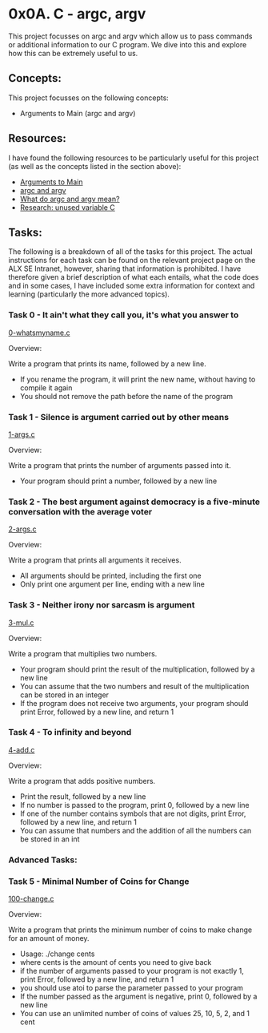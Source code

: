 # 0x0A. C - argc, argv

This project focusses on argc and argv which allow us to pass commands or additional information to our C program. We dive into this and explore how this can be extremely useful to us.

## Concepts:

This project focusses on the following concepts:

 - Arguments to Main (argc and argv)

## Resources:

I have found the following resources to be particularly useful for this project (as well as the concepts listed in the section above):

 - [Arguments to Main](https://publications.gbdirect.co.uk//c_book/chapter10/arguments_to_main.html)
 - [argc and argv](http://crasseux.com/books/ctutorial/argc-and-argv.html)
 - [What do argc and argv mean?](https://www.youtube.com/watch?v=aP1ijjeZc24)
 - [Research: unused variable C](https://www.google.com/search?q=unused+variable+C&sxsrf=AJOqlzVOEpS5GnEBjTt1ScWkTSwIRoe97g%3A1678471497388&source=hp&ei=SXELZIDAFbGYhbIPnp6-4AU&iflsig=AK50M_UAAAAAZAt_WXgmirXfrDrTJG3XTsAJATUXYRlo&ved=0ahUKEwjAiPbK-dH9AhUxTEEAHR6PD1wQ4dUDCAg&uact=5&oq=unused+variable+C&gs_lcp=Cgdnd3Mtd2l6EANQAFgAYABoAHAAeACAAQCIAQCSAQCYAQA&sclient=gws-wiz)

## Tasks:

The following is a breakdown of all of the tasks for this project. The actual instructions for each task can be found on the relevant project page on the ALX SE Intranet, however, sharing that information is prohibited. I have therefore given a brief description of what each entails, what the code does and in some cases, I have included some extra information for context and learning (particularly the more advanced topics).

### Task 0 - It ain't what they call you, it's what you answer to

[0-whatsmyname.c](https://github.com/deanbirnie/alx-low_level_programming/blob/master/0x0A-argc_argv/0-whatsmyname.c)

Overview:

Write a program that prints its name, followed by a new line.

 - If you rename the program, it will print the new name, without having to compile it again
 - You should not remove the path before the name of the program

### Task 1 - Silence is argument carried out by other means

[1-args.c](https://github.com/deanbirnie/alx-low_level_programming/blob/master/0x0A-argc_argv/1-args.c)

Overview:

Write a program that prints the number of arguments passed into it.

 - Your program should print a number, followed by a new line

### Task 2 - The best argument against democracy is a five-minute conversation with the average voter

[2-args.c](https://github.com/deanbirnie/alx-low_level_programming/blob/master/0x0A-argc_argv/2-args.c)

Overview:

Write a program that prints all arguments it receives.

 - All arguments should be printed, including the first one
 - Only print one argument per line, ending with a new line

### Task 3 - Neither irony nor sarcasm is argument

[3-mul.c](https://github.com/deanbirnie/alx-low_level_programming/blob/master/0x0A-argc_argv/3-mul.c)

Overview:

Write a program that multiplies two numbers.

 - Your program should print the result of the multiplication, followed by a new line
 - You can assume that the two numbers and result of the multiplication can be stored in an integer
 - If the program does not receive two arguments, your program should print Error, followed by a new line, and return 1

### Task 4 - To infinity and beyond

[4-add.c](https://github.com/deanbirnie/alx-low_level_programming/blob/master/0x0A-argc_argv/4-add.c)

Overview:

Write a program that adds positive numbers.

 - Print the result, followed by a new line
 - If no number is passed to the program, print 0, followed by a new line
 - If one of the number contains symbols that are not digits, print Error, followed by a new line, and return 1
 - You can assume that numbers and the addition of all the numbers can be stored in an int

### Advanced Tasks:

### Task 5 - Minimal Number of Coins for Change

[100-change.c](https://github.com/deanbirnie/alx-low_level_programming/blob/master/0x0A-argc_argv/100-change.c)

Overview:

Write a program that prints the minimum number of coins to make change for an amount of money.

 - Usage: ./change cents
 - where cents is the amount of cents you need to give back
 - if the number of arguments passed to your program is not exactly 1, print Error, followed by a new line, and return 1
 - you should use atoi to parse the parameter passed to your program
 - If the number passed as the argument is negative, print 0, followed by a new line
 - You can use an unlimited number of coins of values 25, 10, 5, 2, and 1 cent
